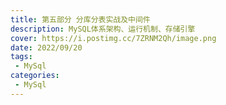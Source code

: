 ```yaml
---
title: 第五部分 分库分表实战及中间件
description: MySQL体系架构、运行机制、存储引擎
cover: https://i.postimg.cc/7ZRNM2Qh/image.png
date: 2022/09/20
tags:
 - MySql
categories:
 - MySql
---
```


